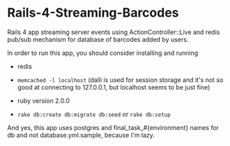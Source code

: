 Rails-4-Streaming-Barcodes
==========================

Rails 4 app streaming server events using ActionController::Live and redis pub/sub mechanism for database of barcodes added by users.

In order to run this app, you should consider installing and running

* redis

* ```memcached -l localhost``` (dalli is used for session storage and it's not so good at connecting to 127.0.0.1, but localhost seems to be just fine)

* ruby version 2.0.0

* ```rake db:create db:migrate db:seed``` or ```rake db:setup```

And yes, this app uses postgres and final_task_#{environment} names for db and not database.yml.sample, because I'm lazy.